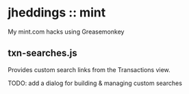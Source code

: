 jheddings :: mint
=================

My mint.com hacks using Greasemonkey

## txn-searches.js ##

Provides custom search links from the Transactions view.

TODO: add a dialog for building & managing custom searches
